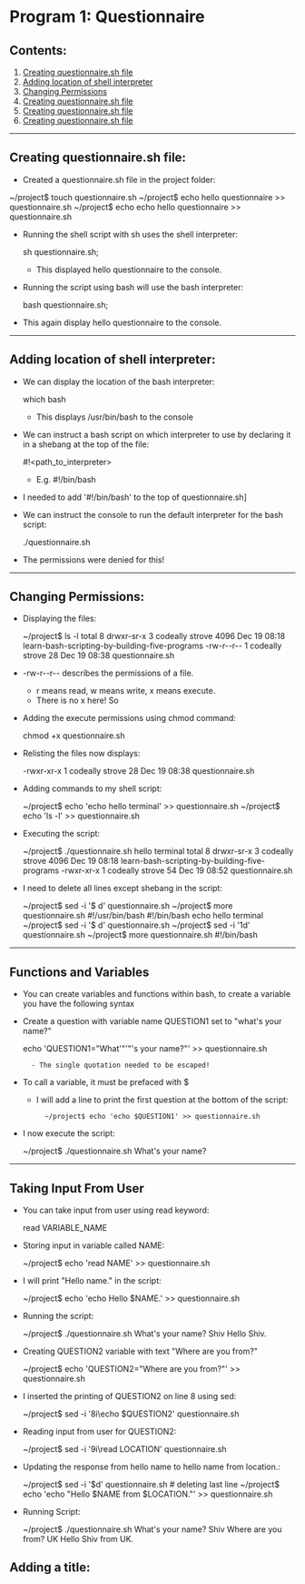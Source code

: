 # Program 1: Questionnaire

## Contents:

1. [Creating questionnaire.sh file]()
1. [Adding location of shell interpreter]()
1. [Changing Permissions]()
1. [Creating questionnaire.sh file]()
1. [Creating questionnaire.sh file]()
1. [Creating questionnaire.sh file]()

<hr>

## Creating questionnaire.sh file:

- Created a questionnaire.sh file in the project folder:

~/project$ touch questionnaire.sh
~/project$ echo hello questionnaire >> questionnaire.sh
~/project$ echo echo hello questionnaire >> questionnaire.sh 

- Running the shell script with sh uses the shell interpreter:

    sh questionnaire.sh;

    - This displayed hello questionnaire to the console.

- Running the script using bash will use the bash interpreter:

    bash questionnaire.sh;

- This again display hello questionnaire to the console.

<hr>

## Adding location of shell interpreter:

- We can display the location of the bash interpreter:

    which bash

    - This displays /usr/bin/bash to the console

- We can instruct a bash script on which interpreter to use by declaring it in a shebang at the top of the file:

    #!<path_to_interpreter>

    - E.g. #!/bin/bash

- I needed to add '#!/bin/bash' to the top of questionnaire.sh]

- We can instruct the console to run the default interpreter for the bash script:

    ./questionnaire.sh

- The permissions were denied for this!

<hr>

## Changing Permissions:

- Displaying the files:

    ~/project$ ls -l
    total 8
    drwxr-sr-x 3 codeally strove 4096 Dec 19 08:18 learn-bash-scripting-by-building-five-programs
    -rw-r--r-- 1 codeally strove   28 Dec 19 08:38 questionnaire.sh
    
- -rw-r--r-- describes the permissions of a file.
    - r means read, w means write, x means execute.
    - There is no x here! So

- Adding the execute permissions using chmod command:

    chmod +x questionnaire.sh 

- Relisting the files now displays:

    -rwxr-xr-x 1 codeally strove   28 Dec 19 08:38 questionnaire.sh

- Adding commands to my shell script:

    ~/project$ echo 'echo hello terminal' >> questionnaire.sh
    ~/project$ echo 'ls -l' >> questionnaire.sh

- Executing the script:

    ~/project$ ./questionnaire.sh
    hello terminal
    total 8
    drwxr-sr-x 3 codeally strove 4096 Dec 19 08:18 learn-bash-scripting-by-building-five-programs
    -rwxr-xr-x 1 codeally strove   54 Dec 19 08:52 questionnaire.sh

- I need to delete all lines except shebang in the script:

    ~/project$ sed -i '$ d' questionnaire.sh 
    ~/project$ more questionnaire.sh 
        #!/usr/bin/bash
        #!/bin/bash
        echo hello terminal
    ~/project$ sed -i '$ d' questionnaire.sh 
    ~/project$ sed -i '1d' questionnaire.sh
    ~/project$ more questionnaire.sh 
        #!/bin/bash

<hr>

## Functions and Variables

- You can create variables and functions within bash, to create a variable you have the following syntax

- Create a question with variable name QUESTION1 set to "what's your name?"

    echo 'QUESTION1="What'"'"'s your name?"' >> questionnaire.sh

        - The single quotation needed to be escaped!

- To call a variable, it must be prefaced with $

    - I will add a line to print the first question at the bottom of the script:

            ~/project$ echo 'echo $QUESTION1' >> questionnaire.sh 

- I now execute the script:

    ~/project$ ./questionnaire.sh 
        What's your name?

<hr>

## Taking Input From User

- You can take input from user using read keyword:

    read VARIABLE_NAME

- Storing input in variable called NAME:

    ~/project$ echo 'read NAME' >> questionnaire.sh 

- I will print "Hello name." in the script:

    ~/project$ echo 'echo Hello $NAME.' >> questionnaire.sh

- Running the script:

    ~/project$ ./questionnaire.sh 
        What's your name?
        Shiv
        Hello Shiv.

- Creating QUESTION2 variable with text "Where are you from?"

    ~/project$ echo 'QUESTION2="Where are you from?"' >> questionnaire.sh

- I inserted the printing of QUESTION2 on line 8 using sed:

    ~/project$ sed -i '8i\echo $QUESTION2' questionnaire.sh

- Reading input from user for QUESTION2:

    ~/project$ sed -i '9i\read LOCATION' questionnaire.sh

- Updating the response from hello name to hello name from location.:

    ~/project$ sed -i '$d' questionnaire.sh # deleting last line
    ~/project$ echo 'echo "Hello $NAME from $LOCATION."' >> questionnaire.sh 

- Running Script:

    ~/project$ ./questionnaire.sh 
        What's your name?
        Shiv
        Where are you from?
        UK
        Hello Shiv from UK.

## Adding a title:
